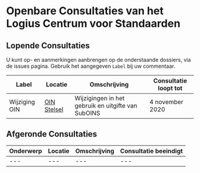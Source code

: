 # Openbare Consultaties van het Logius Centrum voor Standaarden

## Lopende Consultaties

U kunt op- en aanmerkingen aanbrengen op de onderstaande dossiers, via de issues pagina. Gebruik het aangegeven `Label` bij uw commentaar.

|Label|Locatie|Omschrijving|Consultatie loopt tot|
|---|---|---|---|
|Wijziging OIN|[OIN Stelsel](https://github.com/Logius-standaarden/Openbare-Consultaties/tree/master/OIN%20Stelsel)|Wijzigingen in het gebruik en uitgifte van SubOINS| 4 november 2020|



## Afgeronde Consultaties

|Onderwerp|Locatie|Omschrijving|Consultatie beeindigt|
|---|---|---|---|
|---|---|---|---|